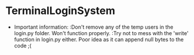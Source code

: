 # TerminalLoginSystem


- Important information:
  :Don't remove any of the temp users in the login.py folder. Won't function properly.
  :Try not to mess with the 'write' function in login.py either. Poor idea as it can append null bytes to the code ;(
  

